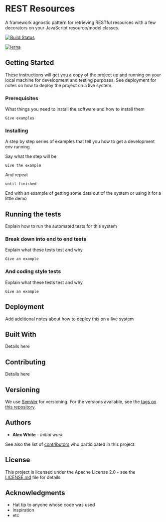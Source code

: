# REST Resources
A framework agnostic pattern for retrieving RESTful resources with a few decorators on your JavaScript resource/model classes.

[![Build Status](https://travis-ci.org/TeamDaugherty/rest-resources.svg?branch=master)](https://travis-ci.org/TeamDaugherty/rest-resources)

[![lerna](https://img.shields.io/badge/maintained%20with-lerna-cc00ff.svg)](https://lerna.js.org/)


## Getting Started

These instructions will get you a copy of the project up and running on your local machine for development and testing purposes. See deployment for notes on how to deploy the project on a live system.

### Prerequisites

What things you need to install the software and how to install them

```
Give examples
```

### Installing

A step by step series of examples that tell you how to get a development env running

Say what the step will be

```
Give the example
```

And repeat

```
until finished
```

End with an example of getting some data out of the system or using it for a little demo

## Running the tests

Explain how to run the automated tests for this system

### Break down into end to end tests

Explain what these tests test and why

```
Give an example
```

### And coding style tests

Explain what these tests test and why

```
Give an example
```

## Deployment

Add additional notes about how to deploy this on a live system

## Built With

Details here

## Contributing

Details here

## Versioning

We use [SemVer](http://semver.org/) for versioning. For the versions available, see the [tags on this repository](https://github.com/teamdaugherty/rest-resources/tags). 

## Authors

* **Alex White** - *Initial work*

See also the list of [contributors](https://github.com/teamdaugherty/rest-resources/contributors) who participated in this project.

## License

This project is licensed under the Apache License 2.0 - see the [LICENSE.md](LICENSE.md) file for details

## Acknowledgments

* Hat tip to anyone whose code was used
* Inspiration
* etc
